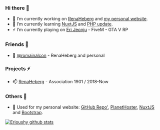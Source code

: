 ### Hi there 👋
- 🔭 I’m currently working on [RenaHeberg](https://github.com/orgs/RenaHeberg/people?ref=Erioushy) and [my personal website](https://erioushy.fr).
- 🌱 I’m currently learning [NuxtJS](https://fr.nuxtjs.org/guides/get-started/installation?ref=Erioushy) and [PHP update](https://www.php.net/?ref=Erioushy).
- ⚡ I’m currently playing on [Eri Jeonju](https://github.com/fr-rp/eri-jeonju/?ref=Erioushy) - FiveM - GTA V RP

### Friends 👯
- 💬 [@romainalcon](https://github.com/romainalcon?ref=Erioushy) - RenaHeberg and personal

### Projects ⚡
- 📫 [RenaHeberg](https://renaheberg.github.io) - Association 1901 / 2018-Now

### Others 🔭
- 👯 Used for my personal website: [GitHub Repo'](https://github.com/erioushy/website?ref=Erioushy), <!--[Vercel Deploy](https://vercel.com/?ref=Erioushy)--> [PlanetHoster](https://www.planethoster.com/goph-a65f664dc55edbc), [NuxtJS](https://fr.nuxtjs.org/guides/get-started/installation?ref=Erioushy) and [Bootstrap](https://getbootstrap.com/docs/4.5/getting-started/introduction/?ref=Erioushy).

[![Erioushy github stats](https://github-readme-stats.vercel.app/api?username=erioushy&show_icons=true&icon_color=2f80ed)](https://erioushy.fr)

<!--
**erioushy/erioushy** is a ✨ _special_ ✨ repository because its `README.md` (this file) appears on your GitHub profile.

Here are some ideas to get you started:

- 🔭 I’m currently working on ...
- 🌱 I’m currently learning ...
- 👯 I’m looking to collaborate on ...
- 🤔 I’m looking for help with ...
- 💬 Ask me about ...
- 📫 How to reach me: ...
- 😄 Pronouns: ...
- ⚡ Fun fact: ...
-->

